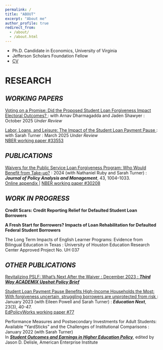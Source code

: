 ```yaml
---
permalink: /
title: "ABOUT"
excerpt: "About me"
author_profile: true
redirect_from: 
  - /about/
  - /about.html
---
```

- Ph.D. Candidate in Economics, University of Virginia    
- Jefferson Scholars Foundation Fellow
- <a href="http://diego-briones.github.io/files/briones_CV_march2025.pdf"> CV </a> 

RESEARCH
======

_WORKING PAPERS_
------
<a href="http://diego-briones.github.io/files/briones_forgiveness_voting_10_25.pdf"> Voting on a Promise: Did the Proposed Student Loan Forgiveness Impact Electoral Outcomes? </a>
: with Arnav Dharmagadda and Jaden Shawyer
: October 2025 *Under Review* <br /> 

<a href="http://diego-briones.github.io/files/updated_manuscript_paypause_Ls_briones_turner_.pdf"> Labor, Loans, and Leisure: The Impact of the Student Loan Payment Pause </a>
: with Sarah Turner
: March 2025 *Under Review* <br />
<a href="https://www.nber.org/papers/w33553"> NBER working paper #33553 </a> <br /> 

_PUBLICATIONS_
------
<a  href="http://diego-briones.github.io/files/PSLF_Waiver_JPAM_103023-combined.pdf"> Waivers for the Public Service Loan Forgiveness Program: Who Would Benefit from Take-up?</a>
: 2024 (with Nathaniel Ruby and Sarah Turner)
: ***Journal of Policy Analysis and Management***, 43, 1004–1033.  <br />
<a href="http://diego-briones.github.io/files/PSLF_Waiver_OnlineAppendix_BrionesRubyTurner_10_30_23.pdf"> Online appendix </a>  | 
<a href="https://www.nber.org/papers/w30208"> NBER working paper #30208 </a> <br /> 


_WORK_ _IN_ _PROGRESS_
------

**Credit Scars: Credit Reporting Relief for Defaulted Student Loan Borrowers** 

**A Fresh Start for Borrowers? Impacts of Loan Rehabilitation for Defaulted Federal Student Borrowers**

The Long Term Impacts of English Learner Programs: Evidence from Bilingual Education in Texas
: University of Houston Education Research Center Approved Project No. UH 037

_OTHER_ _PUBLICATIONS_
------
<a href="https://www.thirdway.org/report/revitalizing-pslf-whats-next-after-the-waiver" > Revitalizing PSLF: What’s Next After the Waiver 
: December 2023
: ***Third Way ACADEMIX Upshot Policy Brief***


<a href="https://www.educationnext.org/student-loan-payment-pause-benefits-high-income-households-most-borrowers-unprotected-from-risk/" > Student Loan Payment Pause Benefits High-Income Households the Most: With forgiveness uncertain, struggling borrowers are unprotected from risk </a>
: January 2023 (with Eileen Powell and Sarah Turner)
: ***Education Next***, 23(3), 40-47. <br>
<a href="https://education.virginia.edu/sites/default/files/2023-01/epw_turner_working-paper_the-nine-or-more-lives-of-the-student-loan-payment-pause_2023-01-12.pdf"> EdPolicyWorks working paper #77 </a>


Performance Measures and Postsecondary Investments for Adult Students: Available “YardSticks” and the Challenges of Institutional Comparisons
: January 2022 (with Sarah Turner) <br>
In <a href="https://www.aei.org/wp-content/uploads/2022/01/Student-Outcomes-and-Earnings-in-Higher-Education-Policy.pdf?x91208"> ___Student Outcomes and Earnings in Higher Education Policy___</a>, edited by Jason D. Delisle, American Enterprise Institute
